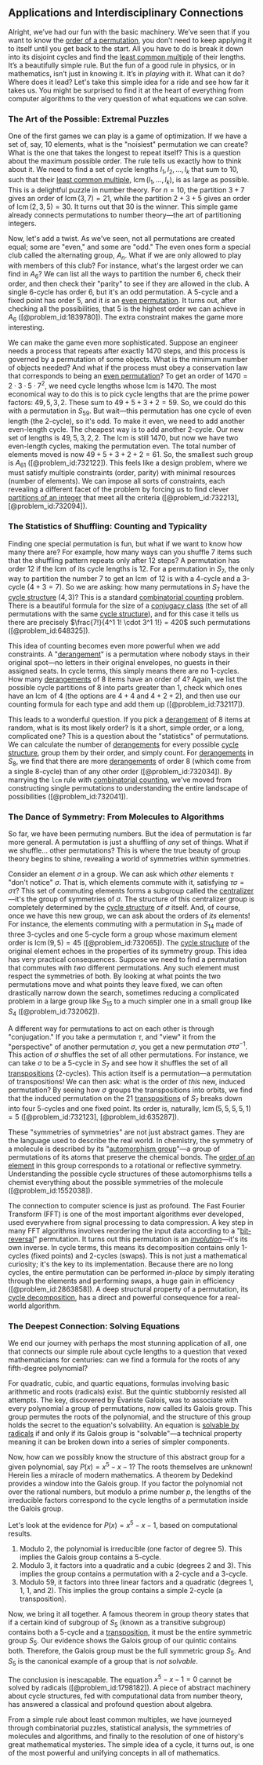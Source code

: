 ## Applications and Interdisciplinary Connections

Alright, we’ve had our fun with the basic machinery. We’ve seen that if you want to know the [order of a permutation](@article_id:145984), you don’t need to keep applying it to itself until you get back to the start. All you have to do is break it down into its disjoint cycles and find the [least common multiple](@article_id:140448) of their lengths. It’s a beautifully simple rule. But the fun of a good rule in physics, or in mathematics, isn’t just in knowing it. It’s in *playing* with it. What can it do? Where does it lead? Let's take this simple idea for a ride and see how far it takes us. You might be surprised to find it at the heart of everything from computer algorithms to the very question of what equations we can solve.

### The Art of the Possible: Extremal Puzzles

One of the first games we can play is a game of optimization. If we have a set of, say, 10 elements, what is the "noisiest" permutation we can create? What is the one that takes the longest to repeat itself? This is a question about the maximum possible order. The rule tells us exactly how to think about it. We need to find a set of cycle lengths $l_1, l_2, \ldots, l_k$ that sum to 10, such that their [least common multiple](@article_id:140448), $\operatorname{lcm}(l_1, \ldots, l_k)$, is as large as possible. This is a delightful puzzle in number theory. For $n=10$, the partition $3+7$ gives an order of $\operatorname{lcm}(3,7)=21$, while the partition $2+3+5$ gives an order of $\operatorname{lcm}(2,3,5)=30$. It turns out that $30$ is the winner. This simple game already connects permutations to number theory—the art of partitioning integers.

Now, let's add a twist. As we've seen, not all permutations are created equal; some are "even," and some are "odd." The even ones form a special club called the alternating group, $A_n$. What if we are only allowed to play with members of this club? For instance, what's the largest order we can find in $A_6$? We can list all the ways to partition the number 6, check their order, and then check their "parity" to see if they are allowed in the club. A single 6-cycle has order 6, but it's an odd permutation. A 5-cycle and a fixed point has order 5, and it *is* an [even permutation](@article_id:152398). It turns out, after checking all the possibilities, that 5 is the highest order we can achieve in $A_6$ ([@problem_id:1839780]). The extra constraint makes the game more interesting.

We can make the game even more sophisticated. Suppose an engineer needs a process that repeats after exactly 1470 steps, and this process is governed by a permutation of some objects. What is the minimum number of objects needed? And what if the process must obey a conservation law that corresponds to being an [even permutation](@article_id:152398)? To get an order of $1470 = 2 \cdot 3 \cdot 5 \cdot 7^2$, we need cycle lengths whose lcm is 1470. The most economical way to do this is to pick cycle lengths that are the prime power factors: $49, 5, 3, 2$. These sum to $49+5+3+2 = 59$. So, we could do this with a permutation in $S_{59}$. But wait—this permutation has one cycle of even length (the 2-cycle), so it's odd. To make it even, we need to add another even-length cycle. The cheapest way is to add another 2-cycle. Our new set of lengths is $49, 5, 3, 2, 2$. The lcm is still 1470, but now we have two even-length cycles, making the permutation even. The total number of elements moved is now $49+5+3+2+2=61$. So, the smallest such group is $A_{61}$ ([@problem_id:732122]). This feels like a design problem, where we must satisfy multiple constraints (order, parity) with minimal resources (number of elements). We can impose all sorts of constraints, each revealing a different facet of the problem by forcing us to find clever [partitions of an integer](@article_id:144111) that meet all the criteria ([@problem_id:732213], [@problem_id:732094]).

### The Statistics of Shuffling: Counting and Typicality

Finding one special permutation is fun, but what if we want to know how many there are? For example, how many ways can you shuffle 7 items such that the shuffling pattern repeats only after 12 steps? A permutation has order 12 if the $\operatorname{lcm}$ of its cycle lengths is 12. For a permutation in $S_7$, the only way to partition the number 7 to get an $\operatorname{lcm}$ of 12 is with a 4-cycle and a 3-cycle ($4+3=7$). So we are asking: how many permutations in $S_7$ have the [cycle structure](@article_id:146532) $(4,3)$? This is a standard [combinatorial counting](@article_id:140592) problem. There is a beautiful formula for the size of a [conjugacy class](@article_id:137776) (the set of all permutations with the same [cycle structure](@article_id:146532)), and for this case it tells us there are precisely $\frac{7!}{4^1 1! \cdot 3^1 1!} = 420$ such permutations ([@problem_id:648325]).

This idea of counting becomes even more powerful when we add constraints. A "[derangement](@article_id:189773)" is a permutation where nobody stays in their original spot—no letters in their original envelopes, no guests in their assigned seats. In cycle terms, this simply means there are no 1-cycles. How many [derangements](@article_id:147046) of 8 items have an order of 4? Again, we list the possible cycle partitions of 8 into parts greater than 1, check which ones have an $\operatorname{lcm}$ of 4 (the options are $4+4$ and $4+2+2$), and then use our counting formula for each type and add them up ([@problem_id:732117]).

This leads to a wonderful question. If you pick a [derangement](@article_id:189773) of 8 items at random, what is its most likely order? Is it a short, simple order, or a long, complicated one? This is a question about the "statistics" of permutations. We can calculate the number of [derangements](@article_id:147046) for every possible [cycle structure](@article_id:146532), group them by their order, and simply count. For [derangements](@article_id:147046) in $S_8$, we find that there are more [derangements](@article_id:147046) of order 8 (which come from a single 8-cycle) than of any other order ([@problem_id:732034]). By marrying the `lcm` rule with [combinatorial counting](@article_id:140592), we've moved from constructing single permutations to understanding the entire landscape of possibilities ([@problem_id:732041]).

### The Dance of Symmetry: From Molecules to Algorithms

So far, we have been permuting numbers. But the idea of permutation is far more general. A permutation is just a shuffling of *any* set of things. What if we shuffle... other permutations? This is where the true beauty of group theory begins to shine, revealing a world of symmetries within symmetries.

Consider an element $\sigma$ in a group. We can ask which *other* elements $\tau$ "don't notice" $\sigma$. That is, which elements commute with it, satisfying $\tau\sigma = \sigma\tau$? This set of commuting elements forms a subgroup called the [centralizer](@article_id:146110)—it's the group of symmetries of $\sigma$. The structure of this centralizer group is completely determined by the [cycle structure](@article_id:146532) of $\sigma$ itself. And, of course, once we have this new group, we can ask about the orders of *its* elements! For instance, the elements commuting with a permutation in $S_{14}$ made of three 3-cycles and one 5-cycle form a group whose maximum element order is $\operatorname{lcm}(9, 5) = 45$ ([@problem_id:732065]). The [cycle structure](@article_id:146532) of the original element echoes in the properties of its symmetry group. This idea has very practical consequences. Suppose we need to find a permutation that commutes with *two* different permutations. Any such element must respect the symmetries of both. By looking at what points the two permutations move and what points they leave fixed, we can often drastically narrow down the search, sometimes reducing a complicated problem in a large group like $S_{15}$ to a much simpler one in a small group like $S_4$ ([@problem_id:732062]).

A different way for permutations to act on each other is through "conjugation." If you take a permutation $\tau$, and "view" it from the "perspective" of another permutation $\sigma$, you get a new permutation $\sigma\tau\sigma^{-1}$. This action of $\sigma$ shuffles the set of all other permutations. For instance, we can take $\sigma$ to be a 5-cycle in $S_7$ and see how it shuffles the set of all [transpositions](@article_id:141621) (2-cycles). This action itself is a permutation—a permutation of transpositions! We can then ask: what is the order of *this* new, induced permutation? By seeing how $\sigma$ groups the transpositions into orbits, we find that the induced permutation on the 21 [transpositions](@article_id:141621) of $S_7$ breaks down into four 5-cycles and one fixed point. Its order is, naturally, $\operatorname{lcm}(5,5,5,5,1) = 5$ ([@problem_id:732123], [@problem_id:635287]).

These "symmetries of symmetries" are not just abstract games. They are the language used to describe the real world. In chemistry, the symmetry of a molecule is described by its "[automorphism group](@article_id:139178)"—a group of permutations of its atoms that preserve the chemical bonds. The [order of an element](@article_id:144782) in this group corresponds to a rotational or reflective symmetry. Understanding the possible cycle structures of these automorphisms tells a chemist everything about the possible symmetries of the molecule ([@problem_id:1552038]).

The connection to computer science is just as profound. The Fast Fourier Transform (FFT) is one of the most important algorithms ever developed, used everywhere from signal processing to data compression. A key step in many FFT algorithms involves reordering the input data according to a "[bit-reversal](@article_id:143106)" permutation. It turns out this permutation is an *[involution](@article_id:203241)*—it's its own inverse. In cycle terms, this means its decomposition contains only 1-cycles (fixed points) and 2-cycles (swaps). This is not just a mathematical curiosity; it's the key to its implementation. Because there are no long cycles, the entire permutation can be performed *in-place* by simply iterating through the elements and performing swaps, a huge gain in efficiency ([@problem_id:2863858]). A deep structural property of a permutation, its [cycle decomposition](@article_id:144774), has a direct and powerful consequence for a real-world algorithm.

### The Deepest Connection: Solving Equations

We end our journey with perhaps the most stunning application of all, one that connects our simple rule about cycle lengths to a question that vexed mathematicians for centuries: can we find a formula for the roots of any fifth-degree polynomial?

For quadratic, cubic, and quartic equations, formulas involving basic arithmetic and roots (radicals) exist. But the quintic stubbornly resisted all attempts. The key, discovered by Évariste Galois, was to associate with every polynomial a group of permutations, now called its Galois group. This group permutes the roots of the polynomial, and the structure of this group holds the secret to the equation's solvability. An equation is [solvable by radicals](@article_id:154115) if and only if its Galois group is "solvable"—a technical property meaning it can be broken down into a series of simpler components.

Now, how can we possibly know the structure of this abstract group for a given polynomial, say $P(x) = x^5 - x - 1$? The roots themselves are unknown! Herein lies a miracle of modern mathematics. A theorem by Dedekind provides a window into the Galois group. If you factor the polynomial not over the rational numbers, but modulo a prime number $p$, the lengths of the irreducible factors correspond to the cycle lengths of a permutation inside the Galois group.

Let's look at the evidence for $P(x) = x^5 - x - 1$, based on computational results.
1.  Modulo 2, the polynomial is irreducible (one factor of degree 5). This implies the Galois group contains a 5-cycle.
2.  Modulo 3, it factors into a quadratic and a cubic (degrees 2 and 3). This implies the group contains a permutation with a 2-cycle and a 3-cycle.
3.  Modulo 59, it factors into three linear factors and a quadratic (degrees 1, 1, 1, and 2). This implies the group contains a simple 2-cycle (a transposition).

Now, we bring it all together. A famous theorem in group theory states that if a certain kind of subgroup of $S_5$ (known as a transitive subgroup) contains both a 5-cycle and a [transposition](@article_id:154851), it must be the entire symmetric group $S_5$. Our evidence shows the Galois group of our quintic contains both. Therefore, the Galois group must be the full symmetric group $S_5$. And $S_5$ is the canonical example of a group that is *not solvable*.

The conclusion is inescapable. The equation $x^5 - x - 1 = 0$ cannot be solved by radicals ([@problem_id:1798182]). A piece of abstract machinery about cycle structures, fed with computational data from number theory, has answered a classical and profound question about algebra.

From a simple rule about least common multiples, we have journeyed through combinatorial puzzles, statistical analysis, the symmetries of molecules and algorithms, and finally to the resolution of one of history's great mathematical mysteries. The simple idea of a cycle, it turns out, is one of the most powerful and unifying concepts in all of mathematics.